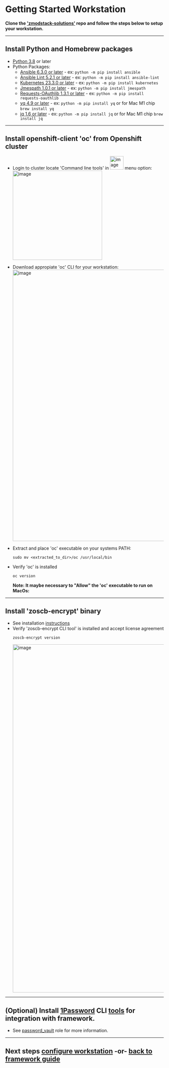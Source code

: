 # Getting Started Workstation

**Clone the ['zmodstack-solutions'](https://github.com/IBM/zmodstack-solutions) repo and follow the steps below to setup your workstation.**

---

## Install Python and Homebrew packages
- [Python 3.8](https://www.python.org/downloads/) or later
- Python Packages:
  - [Ansible 6.3.0 or later](https://docs.ansible.com/ansible/latest/installation_guide/intro_installation.html) - ex: `python -m pip install ansible`
  - [Ansible Lint 5.2.1 or later](https://ansible-lint.readthedocs.io/en/latest/installing.html#using-pip-or-pipx) - ex: `python -m pip install ansible-lint`
  - [Kubernetes 23.3.0 or later](https://pypi.org/project/kubernetes/) - ex: `python -m pip install kubernetes`
  - [Jmespath 1.0.1 or later](https://pypi.org/project/jmespath/) - ex: `python -m pip install jmespath`
  - [Requests-OAuthlib 1.3.1 or later](https://github.com/requests/requests-oauthlib) - ex: `python -m pip install requests-oauthlib`
  - [yq 4.9 or later](https://github.com/mikefarah/yq) - ex: `python -m pip install yq` or for Mac M1 chip `brew install yq`
  - [jq 1.6 or later](https://stedolan.github.io/jq/) - ex: `python -m pip install jq`  or for Mac M1 chip `brew install jq`
---
## Install openshift-client 'oc' from Openshift cluster
- Login to cluster locate 'Command line tools' in <img width="43" alt="image" src="https://media.github.ibm.com/user/55799/files/cafe4e8b-be3c-42aa-a5a8-f3728c0167c9"> menu option: <br>
	  <img width="284" alt="image" src="https://media.github.ibm.com/user/55799/files/0a1226ec-7940-401b-988b-4736f6fcfb19">

- Download appropiate 'oc' CLI for your workstation: <br>
	  <img width="863" alt="image" src="https://media.github.ibm.com/user/55799/files/3d88341b-9ea3-4e43-af0d-c09146fed8a1">

- Extract and place 'oc' executable on your systems PATH:
    ```
    sudo mv <extracted_to_dir>/oc /usr/local/bin
    ```

- Verify 'oc' is installed 
    ```
    oc version
    ```

  **Note: It maybe necessary to "Allow" the 'oc' executable to run on MacOs:** <br>
---	
## Install 'zoscb-encrypt' binary
  - See installation [instructions](https://www.ibm.com/docs/en/cloud-paks/z-modernization-stack/2023.1?topic=credentials-installing-zoscb-encrypt-cli-tool) 
  - Verify 'zoscb-encrypt CLI tool' is installed and accept license agreement
    ```
    zoscb-encrypt version
    ```
    <img width="1107" alt="image" src="https://media.github.ibm.com/user/55799/files/dff4f584-0ba9-4569-addb-8b2c59e5535f">
---   
## (Optional) Install [1Password](https://1password.com/developers) CLI [tools](https://developer.1password.com/docs/cli/get-started#requirements) for integration with framework.
   - See [password_vault](../../ibm/seaa/ansible/roles/password_vault/README.md) role for more information.

---
## Next steps [configure workstation](../guide/configure-seaa.md) -or- [back to framework guide](../guide/README.md)
